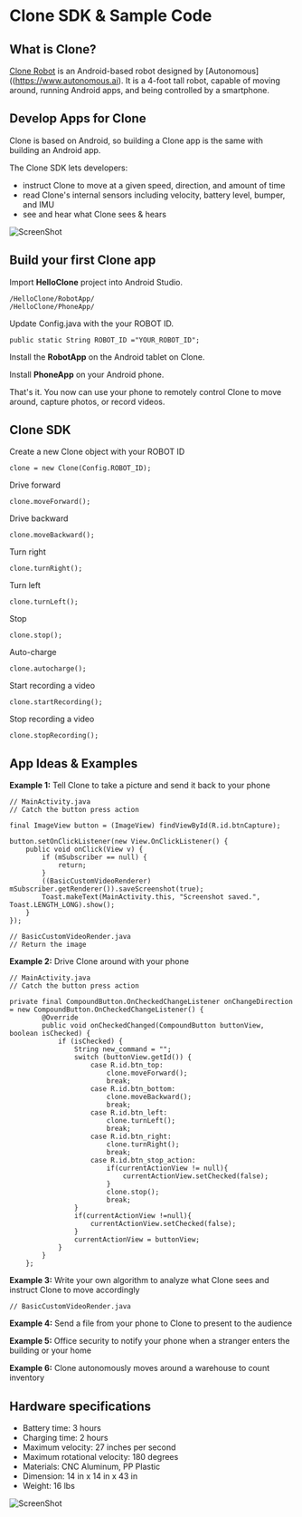 # Clone SDK & Sample Code

## What is Clone?

[Clone Robot](https://www.autonomous.ai/clone-telepresence-smart-office-robot) is an Android-based robot designed by [Autonomous]((https://www.autonomous.ai).  It is a 4-foot tall robot, capable of moving around, running Android apps, and being controlled by a smartphone.


## Develop Apps for Clone

Clone is based on Android, so building a Clone app is the same with building an Android app.  

The Clone SDK lets developers:

* instruct Clone to move at a given speed, direction, and amount of time
* read Clone's internal sensors including velocity, battery level, bumper, and IMU
* see and hear what Clone sees & hears


![ScreenShot](https://github.com/duyhtq/HelloClone/blob/master/diagram.jpg)


## Build your first Clone app

Import **HelloClone** project into Android Studio.

```
/HelloClone/RobotApp/
/HelloClone/PhoneApp/
```

Update Config.java with the your ROBOT ID.

```
public static String ROBOT_ID ="YOUR_ROBOT_ID";
```

Install the **RobotApp** on the Android tablet on Clone.  

Install **PhoneApp** on your Android phone.

That's it.  You now can use your phone to remotely control Clone to move around, capture photos, or record videos.


## Clone SDK

Create a new Clone object with your ROBOT ID

```
clone = new Clone(Config.ROBOT_ID);
```

Drive forward

```
clone.moveForward();
```

Drive backward

```
clone.moveBackward();
```

Turn right

```
clone.turnRight();
```

Turn left

```
clone.turnLeft();
```

Stop

```
clone.stop();
```

Auto-charge

```
clone.autocharge();
```

Start recording a video

```
clone.startRecording();
```

Stop recording a video

```
clone.stopRecording();
```


## App Ideas & Examples

**Example 1:**  Tell Clone to take a picture and send it back to your phone

```
// MainActivity.java
// Catch the button press action

final ImageView button = (ImageView) findViewById(R.id.btnCapture);

button.setOnClickListener(new View.OnClickListener() {
    public void onClick(View v) {
        if (mSubscriber == null) {
            return;
        }
        ((BasicCustomVideoRenderer) mSubscriber.getRenderer()).saveScreenshot(true);
        Toast.makeText(MainActivity.this, "Screenshot saved.", Toast.LENGTH_LONG).show();
    }
});
```

```
// BasicCustomVideoRender.java
// Return the image
```


**Example 2:** Drive Clone around with your phone

```
// MainActivity.java
// Catch the button press action

private final CompoundButton.OnCheckedChangeListener onChangeDirection = new CompoundButton.OnCheckedChangeListener() {
        @Override
        public void onCheckedChanged(CompoundButton buttonView, boolean isChecked) {
            if (isChecked) {
                String new_command = "";
                switch (buttonView.getId()) {
                    case R.id.btn_top:
                        clone.moveForward();
                        break;
                    case R.id.btn_bottom:
                        clone.moveBackward();
                        break;
                    case R.id.btn_left:
                        clone.turnLeft();
                        break;
                    case R.id.btn_right: 
                        clone.turnRight();
                        break;
                    case R.id.btn_stop_action:
                        if(currentActionView != null){
                            currentActionView.setChecked(false);
                        }
                        clone.stop();
                        break;
                }
                if(currentActionView !=null){
                    currentActionView.setChecked(false);
                }
                currentActionView = buttonView;
            }
        }
    };
```


**Example 3:** Write your own algorithm to analyze what Clone sees and instruct Clone to move accordingly

```
// BasicCustomVideoRender.java
```


**Example 4:**  Send a file from your phone to Clone to present to the audience

**Example 5:**  Office security to notify your phone when a stranger enters the building or your home

**Example 6:**  Clone autonomously moves around a warehouse to count inventory


## Hardware specifications

* Battery time: 3 hours
* Charging time: 2 hours
* Maximum velocity: 27 inches per second
* Maximum rotational velocity: 180 degrees
* Materials: CNC Aluminum, PP Plastic
* Dimension: 14 in x 14 in x 43 in
* Weight: 16 lbs

![ScreenShot](https://github.com/duyhtq/HelloClone/blob/master/hardware.jpg)



